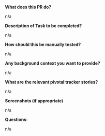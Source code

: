 **What does this PR do?**

n/a

**Description of Task to be completed?**

n/a

**How should this be manually tested?**

n/a

**Any background context you want to provide?**

n/a

**What are the relevant pivotal tracker stories?**

n/a

**Screenshots (if appropriate)**

n/a

**Questions:**

n/a
